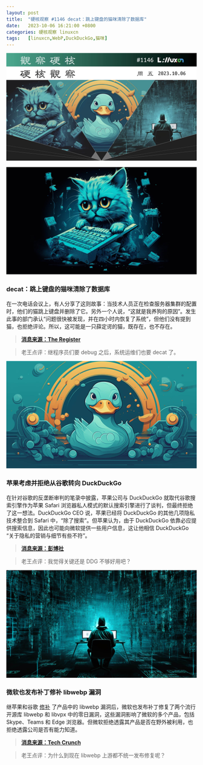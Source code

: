 ```yaml
---
layout: post
title:	"硬核观察 #1146 decat：跳上键盘的猫咪清除了数据库"
date:	2023-10-06 16:21:00 +0800 
categories:	硬核观察 linuxcn 
tags:	[linuxcn,WebP,DuckDuckGo,猫咪]
---
```



![](/Asserts/Images/album/202310/06/162025e56jq447pz0g3lg7.jpg)


![](/Asserts/Images/album/202310/06/162035s6xkzlnknkqwfx0z.jpg)


### decat：跳上键盘的猫咪清除了数据库


在一次电话会议上，有人分享了这则故事：当技术人员正在检查服务器集群的配置时，他们的猫跳上键盘并删除了它。另外一个人说，“这就是我养狗的原因”。发生此事的部门承认“问题很快被发现，并在四小时内恢复了系统”，但他们没有提到猫，也拒绝评论。所以，这可能是一只薛定谔的猫，既存在，也不存在。



> 
> **[消息来源：The Register](https://www.theregister.com/2023/10/05/hospital_cat_incident/)**
> 
> 
> 



> 
> 老王点评：继程序员们要 debug 之后，系统运维们也要 decat 了。
> 
> 
> 


![](/Asserts/Images/album/202310/06/162046j6eisfjl66qesfsp.jpg)


### 苹果考虑并拒绝从谷歌转向 DuckDuckGo


在针对谷歌的反垄断审判的笔录中披露，苹果公司与 DuckDuckGo 就取代谷歌搜索引擎作为苹果 Safari 浏览器私人模式的默认搜索引擎进行了谈判，但最终拒绝了这一想法。DuckDuckGo CEO 说，苹果已经将 DuckDuckGo 的其他几项隐私技术整合到 Safari 中，“除了搜索”。但苹果认为，由于 DuckDuckGo 依靠必应提供搜索信息，因此也可能向微软提供一些用户信息，这让他相信 DuckDuckGo “关于隐私的营销与细节有些不符”。



> 
> **[消息来源：彭博社](https://www.bloomberg.com/news/articles/2023-10-04/apple-considered-switch-to-search-engine-duckduckgo-from-google)**
> 
> 
> 



> 
> 老王点评：我觉得关键还是 DDG 不够好用吧？
> 
> 
> 


![](/Asserts/Images/album/202310/06/162101rc78vzhs8cs5hq8o.jpg)


### 微软也发布补丁修补 libwebp 漏洞


继苹果和谷歌 [修补](/article-16216-1.html) 了产品中的 libwebp 漏洞后，微软也发布补丁修复了两个流行开源库 libwebp 和 libvpx 中的零日漏洞，这些漏洞影响了微软的多个产品，包括 Skype、Teams 和 Edge 浏览器。但微软拒绝透露其产品是否在野外被利用，也拒绝透露公司是否有能力知道。



> 
> **[消息来源：Tech Crunch](https://techcrunch.com/2023/10/04/microsoft-wont-say-if-its-products-were-exploited-by-spyware-zero-days/)**
> 
> 
> 



> 
> 老王点评：为什么到现在 libwebp 上游都不统一发布修复呢？
> 
> 
>
